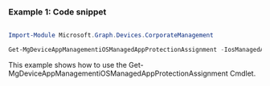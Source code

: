 ### Example 1: Code snippet

```powershell

Import-Module Microsoft.Graph.Devices.CorporateManagement

Get-MgDeviceAppManagementiOSManagedAppProtectionAssignment -IosManagedAppProtectionId $iosManagedAppProtectionId

```
This example shows how to use the Get-MgDeviceAppManagementiOSManagedAppProtectionAssignment Cmdlet.

